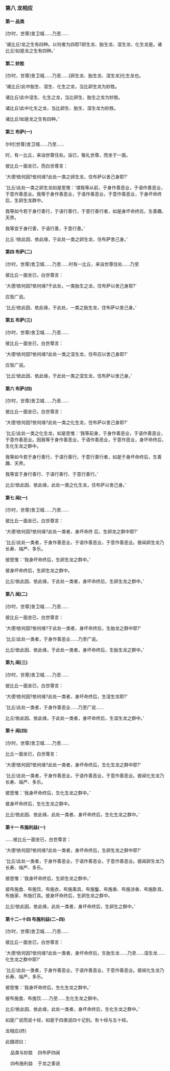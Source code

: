 

### 第八 龙相应

#### 第一 品类

[尔时，世尊]舍卫城……乃至……

‘诸比丘!龙之生有四种。以何者为四耶?卵生龙、胎生龙、湿生龙、化生龙是。诸比丘!如是龙之生有四种。’

#### 第二 妙胜

[尔时，世尊]舍卫城……乃至……[卵生龙、胎生龙、湿生龙]化生龙也。

‘诸比丘!此中胎生、湿生、化生之龙，当比卵生龙为妙胜。

诸比丘!此中湿生、化生之龙，当比卵生、胎生之龙为妙胜。

诸比丘!此中化生之龙，当比卵生、胎生、湿生龙为妙胜。

诸比丘!如是龙之生有四种。’

#### 第三 布萨(一)

尔时[世尊]舍卫城……乃至……

时，有一比丘，来诣世尊住处。诣已，敬礼世尊，而坐于一面。

彼比丘一面坐已，而白世尊言：

‘大德!依何因?依何缘?此处一类之卵生龙，住布萨以舍己身耶?’

‘比丘!此处一类之卵生龙如是思惟：‘谓我等从前，于身作善恶业，于语作善恶业，于意作善恶业。我等于身作善恶业，于语作善恶业，于意作善恶业，于身坏命终后，生卵生龙群中。

我等如今若于身行善行，于语行善行，于意行善行者，如是身坏命终后，生善趣、天界。

我等宜于身行善，于语行善，于意行善。’

比丘 !依此因、依此缘，于此处一类之卵生龙，住布萨舍己身。’

#### 第四 布萨(二)

[尔时，世尊]舍卫城……乃至……时有一比丘，来诣世尊住处……乃至

彼比丘一面坐已，白世尊言：

‘大德!依何因?依何缘?于此处，一类胎生之龙，住布萨以舍己身耶?’

应皆广说。

‘比丘!依此因、依此缘，于此处，一类之胎生龙，住布萨以舍己身。’

#### 第五 布萨(三)

[尔时，世尊)舍卫城……乃至……

彼比丘一面坐已，白世尊言：

‘大德!依何因?依何缘?此处一类之湿生龙，住布应以舍己身耶?’

应皆广说。

‘比丘!依此因、依此缘，于此处一类之湿生龙，住布萨以舍己身。’

#### 第六 布萨(四)

[尔时，世尊]舍卫城……乃至……

彼比丘一面坐已，白世尊言：

‘大德!依何因?依何缘?此处一类之化生龙，住布萨以舍己身耶?’

‘比丘!此处一类之化生龙，如是思惟：‘我等前身，于身作善恶业，于语作善恶业，于意作善恶业。因我等于身作善恶业，于语作善恶业，于意作恶业，身坏命终后，生化生龙之群中。

我等如今若于身行善行，于语行善行，于意行善行者，如是于身坏命终后，生善趣、天界。

我等宜于身行善行、于语行善行、于意行善行。’

比丘!依此因、依此缘，此处一类之化生龙，住布萨以舍己身。’

#### 第七 闻(一)

[尔时，世尊]舍卫城……乃至……

彼比丘一面坐已，白世尊言：

‘大德!依何因?依何缘?此处一类者，身坏命终 后，生卵龙之群中耶?’

‘比丘!此处一类者，于身作善恶业，于语作善恶业，于意作善恶业。彼闻卵生龙乃长寿、端严、多乐。

彼思惟：‘我身坏命终后，生卵生龙之群中。’

彼身坏命终后，生卵生龙之群中。

比丘!依此因、依此缘，于此处一类者，身坏命终后，生卵生龙之群中。’

#### 第八 闻(二)

[尔时，世尊]舍卫城……乃至……

彼比丘一面坐已，白世尊言：

‘大德!依何因?依何缘?于此处一类者，身坏命终后，生胎龙之群中耶?’

‘比丘!此处一类者，于身作善恶业……乃至广说。

比丘!依此因、依此缘，于此处一类者，身坏命终后，生胎生龙之群中。’

#### 第九 闻(三)

[尔时，世尊]舍卫城……乃至……

彼比丘一面坐已，白世尊言：

‘大德!依何因?依何缘?此处一类者，身坏命终后，生湿生龙耶?’

‘比丘!此处一类者，于身作善恶业……乃至广说……

比丘!依此因、依此缘，于此处一类者，身坏命终后，生湿生龙之群中。’

#### 第十 闻(四)

[尔时，世尊]舍卫城……乃至……

比丘一面坐已，白世尊言：

‘大德!依何因?依何缘?此处一类者，身坏命终后，生化生龙之群中耶?’

‘比丘!此处一类者，于身作善恶业，于语作善恶业，于意作善恶业。彼闻化生龙乃长寿、端严、多乐。

彼思惟：‘我身坏命终后，生化生龙之群中。’

彼身坏命终后，生化生龙之群中。

比丘!依此因、依此缘，此处一类者，身坏命终后，生化生龙之群中。’

#### 第十一 布施利益(一)

……彼比丘一面坐已，白世尊言：

‘大德!依何因?依何缘?此处一类者，身坏命终后，生卵生龙之群中耶?’

‘比丘!此处一类者，于身作善恶业，于语作善恶业，于意作善恶业。彼闻卵生龙乃长寿、端严、多乐。

彼思惟：‘我身坏命终后，生卵生龙之群中。’

彼布施食、布施饮、布施衣、布施乘具、布施鬘、布施香、布施涂香、布施卧具、布施家、布施灯具。彼身坏命终后，生卵生龙之群中。

比丘!依此因，依此缘，此处一类者，身坏命终后，生卵生之群中。’

#### 第十二~十四 布施利益(二~四)

[尔时，世尊]舍卫城……乃至……

彼比丘一面坐已，白世尊言：

‘大德!依何因?依何缘?此处一类者，身坏命终后，生胎生龙……乃至……湿生龙……化生龙之群中耶?’

‘比丘!此处一类者，于身作善恶业，于语作善恶业，于意作善恶业。彼闻化生龙乃长寿、端严，多乐。

彼思惟：‘我身坏命终后，生化生龙之群中。’

彼布施食、布施饮……乃至……生化生龙之群中。

比丘!依此因、依此缘，此处一类者，身坏命终后，生化生龙之群中。’

如是广说而说十经，如是于四类说四十记别。有十经与五十经。

龙相应(终)

此摄颂曰：

&nbsp;&nbsp;&nbsp;&nbsp;品类与妙胜&nbsp;&nbsp;&nbsp;&nbsp;四布萨四闻

&nbsp;&nbsp;&nbsp;&nbsp;四布施利益&nbsp;&nbsp;&nbsp;&nbsp;于龙之善说